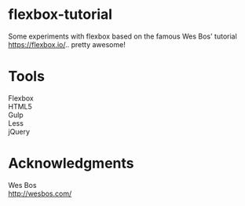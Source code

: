 # flexbox-tutorial

Some experiments with flexbox based on the famous Wes Bos' tutorial https://flexbox.io/.. pretty awesome!

# Tools
Flexbox <br>
HTML5 <br>
Gulp <br>
Less <br>
jQuery


# Acknowledgments
Wes Bos <br>
http://wesbos.com/
